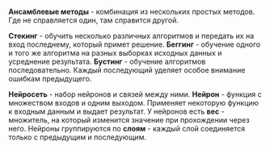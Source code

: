 **Ансамблевые методы** - комбинация из нескольких простых методов. Где не справляется один, там справится другой.

**Стекинг** - обучить несколько различных алгоритмов и передать их на вход последнему, который примет решение.
**Беггинг** - обучение одного и того же алгоритма на разных выборках исходных данных и усреднение результата.
**Бустинг** - обучение алгоритмов последовательно. Каждый последующий уделяет особое внимание ошибкам предыдущего.

**Нейросеть** - набор нейронов и связей между ними. **Нейрон** - функция с множеством входов и одним выходом. Применяет некоторую функцию к входным данным и выдает результат.
У нейронов есть **вес** - множитель, на который изменится значение при прохождении через него.
Нейроны группируются по **слоям** - каждый слой соединяется только с предыдущим и последующим.